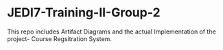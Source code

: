 # JEDI7-Training-II-Group-2
This repo includes Artifact Diagrams and the actual Implementation of the project- Course Regsitration System.
